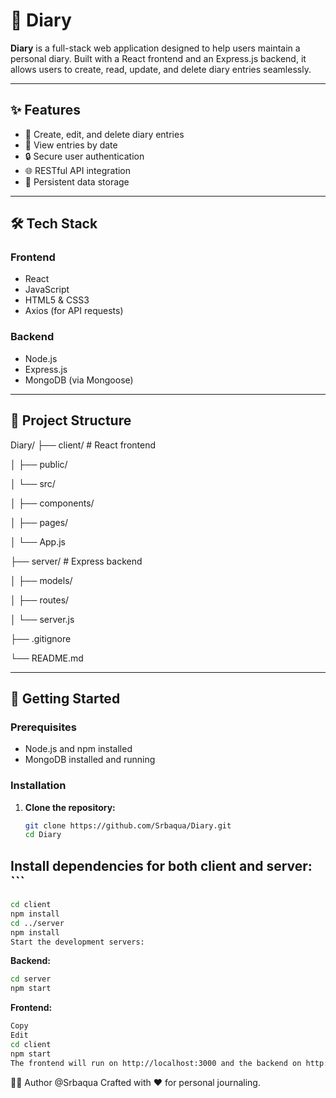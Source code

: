 # 📔 Diary

**Diary** is a full-stack web application designed to help users maintain a personal diary. Built with a React frontend and an Express.js backend, it allows users to create, read, update, and delete diary entries seamlessly.

---

## ✨ Features

- 📝 Create, edit, and delete diary entries
- 📅 View entries by date
- 🔒 Secure user authentication
- 🌐 RESTful API integration
- 💾 Persistent data storage

---

## 🛠 Tech Stack

### Frontend

- React
- JavaScript
- HTML5 & CSS3
- Axios (for API requests)

### Backend

- Node.js
- Express.js
- MongoDB (via Mongoose)

---

## 📁 Project Structure

Diary/
├── client/ # React frontend

│ ├── public/

│ └── src/

│ ├── components/

│ ├── pages/

│ └── App.js

├── server/ # Express backend

│ ├── models/

│ ├── routes/

│ └── server.js

├── .gitignore

└── README.md

---

## 🚀 Getting Started

### Prerequisites

- Node.js and npm installed
- MongoDB installed and running

### Installation

1. **Clone the repository:**

   ```bash
   git clone https://github.com/Srbaqua/Diary.git
   cd Diary
Install dependencies for both client and server:
    ```
----
```bash
cd client
npm install
cd ../server
npm install
Start the development servers:
```
**Backend:**
```bash
cd server
npm start
```
**Frontend:**
```bash
Copy
Edit
cd client
npm start
The frontend will run on http://localhost:3000 and the backend on http://localhost:5000.
```
🙋‍♂️ Author
@Srbaqua
Crafted with ❤️ for personal journaling.
